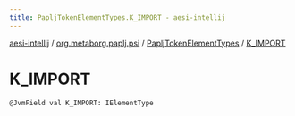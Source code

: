 ```yaml
---
title: PapljTokenElementTypes.K_IMPORT - aesi-intellij
---
```


[aesi-intellij](../../index.html) / [org.metaborg.paplj.psi](../index.html) / [PapljTokenElementTypes](index.html) / [K_IMPORT](.)

# K_IMPORT

`@JvmField val K_IMPORT: IElementType`